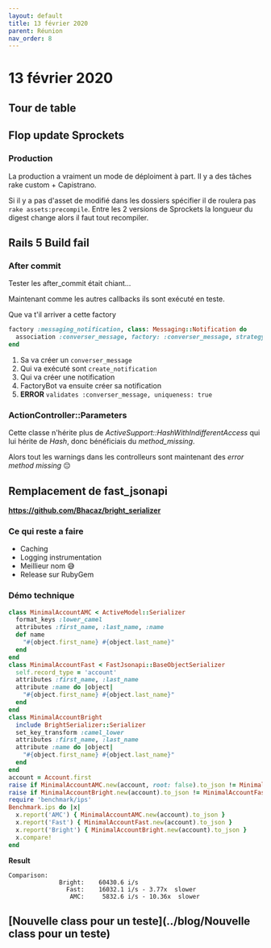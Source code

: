 ```yaml
---
layout: default
title: 13 février 2020
parent: Réunion
nav_order: 8
---
```


# 13 février 2020

## Tour de table

## Flop update Sprockets

### Production

La production a vraiment un mode de déploiment à part. Il y a des tâches rake custom + Capistrano.

Si il y a pas d'asset de modifié dans les dossiers spécifier il de roulera pas `rake assets:precompile`. Entre les 2 versions de Sprockets la longueur du digest change alors il faut tout recompiler.


## Rails 5 Build fail

### After commit

Tester les after_commit était chiant...

Maintenant comme les autres callbacks ils sont exécuté en teste.

Que va t'il arriver a cette factory

```ruby
factory :messaging_notification, class: Messaging::Notification do
  association :converser_message, factory: :converser_message, strategy: :create
end
```

1. Sa va créer un `converser_message`
2. Qui va exécuté sont `create_notification`
3. Qui va créer une notification
4. FactoryBot va ensuite créer sa notification
5. **ERROR** `validates :converser_message, uniqueness: true`

### ActionController::Parameters

Cette classe n'hérite plus de _ActiveSupport::HashWithIndifferentAccess_ qui lui hérite de _Hash_, donc bénéficiais du _method_missing_.

Alors tout les warnings dans les controlleurs sont maintenant des _error method missing_ 😔


## Remplacement de fast_jsonapi

**https://github.com/Bhacaz/bright_serializer**

### Ce qui reste a faire

* Caching
* Logging instrumentation
* Meillieur nom 😅
* Release sur RubyGem

### Démo technique

```ruby
class MinimalAccountAMC < ActiveModel::Serializer
  format_keys :lower_camel
  attributes :first_name, :last_name, :name
  def name
    "#{object.first_name} #{object.last_name}"
  end
end
class MinimalAccountFast < FastJsonapi::BaseObjectSerializer
  self.record_type = 'account'
  attributes :first_name, :last_name
  attribute :name do |object|
    "#{object.first_name} #{object.last_name}"
  end
end
class MinimalAccountBright
  include BrightSerializer::Serializer
  set_key_transform :camel_lower
  attributes :first_name, :last_name
  attribute :name do |object|
    "#{object.first_name} #{object.last_name}"
  end
end
account = Account.first
raise if MinimalAccountAMC.new(account, root: false).to_json != MinimalAccountFast.new(account).to_json
raise if MinimalAccountBright.new(account).to_json != MinimalAccountFast.new(account).to_json
require 'benchmark/ips'
Benchmark.ips do |x|
  x.report('AMC') { MinimalAccountAMC.new(account).to_json }
  x.report('Fast') { MinimalAccountFast.new(account).to_json }
  x.report('Bright') { MinimalAccountBright.new(account).to_json }
  x.compare!
end
```

**Result**

```
Comparison:
              Bright:    60430.6 i/s
                Fast:    16032.1 i/s - 3.77x  slower
                 AMC:     5832.6 i/s - 10.36x  slower
```


## [Nouvelle class pour un teste](../blog/Nouvelle class pour un teste)


